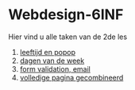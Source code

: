 # Webdesign-6INF
Hier vind u alle taken van de 2de les

1. [leeftijd en popop](oef1)
2. [dagen van de week](oef2)
3. [form validation, email](oef3)
4. [volledige pagina gecombineerd](oef4)